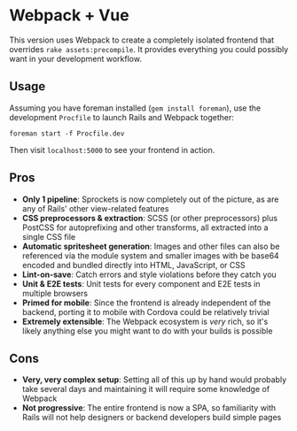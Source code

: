 # Webpack + Vue

This version uses Webpack to create a completely isolated frontend that overrides `rake assets:precompile`. It provides everything you could possibly want in your development workflow.

## Usage

Assuming you have foreman installed (`gem install foreman`), use the development `Procfile` to launch Rails and Webpack together:

```
foreman start -f Procfile.dev
```

Then visit `localhost:5000` to see your frontend in action.

## Pros

- __Only 1 pipeline__: Sprockets is now completely out of the picture, as are any of Rails' other view-related features
- __CSS preprocessors & extraction__: SCSS (or other preprocessors) plus PostCSS for autoprefixing and other transforms, all extracted into a single CSS file
- __Automatic spritesheet generation__: Images and other files can also be referenced via the module system and smaller images with be base64 encoded and bundled directly into HTML, JavaScript, or CSS
- __Lint-on-save__: Catch errors and style violations before they catch you
- __Unit & E2E tests__: Unit tests for every component and E2E tests in multiple browsers
- __Primed for mobile__: Since the frontend is already independent of the backend, porting it to mobile with Cordova could be relatively trivial
- __Extremely extensible__: The Webpack ecosystem is _very_ rich, so it's likely anything else you might want to do with your builds is possible

## Cons

- __Very, very complex setup__: Setting all of this up by hand would probably take several days and maintaining it will require some knowledge of Webpack
- __Not progressive__: The entire frontend is now a SPA, so familiarity with Rails will not help designers or backend developers build simple pages
